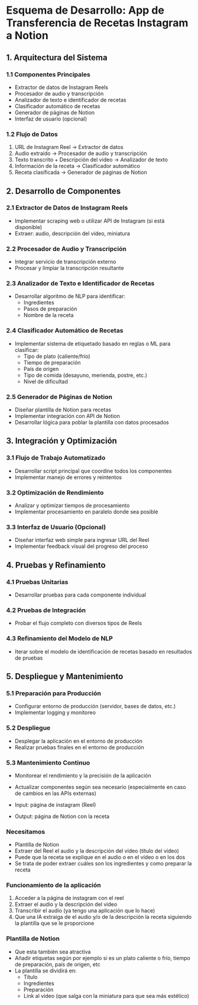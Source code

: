 # Esquema de Desarrollo: App de Transferencia de Recetas Instagram a Notion

## 1. Arquitectura del Sistema

### 1.1 Componentes Principales

- Extractor de datos de Instagram Reels
- Procesador de audio y transcripción
- Analizador de texto e identificador de recetas
- Clasificador automático de recetas
- Generador de páginas de Notion
- Interfaz de usuario (opcional)

### 1.2 Flujo de Datos

1. URL de Instagram Reel → Extractor de datos
2. Audio extraído → Procesador de audio y transcripción
3. Texto transcrito + Descripción del video → Analizador de texto
4. Información de la receta → Clasificador automático
5. Receta clasificada → Generador de páginas de Notion

## 2. Desarrollo de Componentes

### 2.1 Extractor de Datos de Instagram Reels

- Implementar scraping web o utilizar API de Instagram (si está disponible)
- Extraer: audio, descripción del video, miniatura

### 2.2 Procesador de Audio y Transcripción

- Integrar servicio de transcripción externo
- Procesar y limpiar la transcripción resultante

### 2.3 Analizador de Texto e Identificador de Recetas

- Desarrollar algoritmo de NLP para identificar:
  - Ingredientes
  - Pasos de preparación
  - Nombre de la receta

### 2.4 Clasificador Automático de Recetas

- Implementar sistema de etiquetado basado en reglas o ML para clasificar:
  - Tipo de plato (caliente/frío)
  - Tiempo de preparación
  - País de origen
  - Tipo de comida (desayuno, merienda, postre, etc.)
  - Nivel de dificultad

### 2.5 Generador de Páginas de Notion

- Diseñar plantilla de Notion para recetas
- Implementar integración con API de Notion
- Desarrollar lógica para poblar la plantilla con datos procesados

## 3. Integración y Optimización

### 3.1 Flujo de Trabajo Automatizado

- Desarrollar script principal que coordine todos los componentes
- Implementar manejo de errores y reintentos

### 3.2 Optimización de Rendimiento

- Analizar y optimizar tiempos de procesamiento
- Implementar procesamiento en paralelo donde sea posible

### 3.3 Interfaz de Usuario (Opcional)

- Diseñar interfaz web simple para ingresar URL del Reel
- Implementar feedback visual del progreso del proceso

## 4. Pruebas y Refinamiento

### 4.1 Pruebas Unitarias

- Desarrollar pruebas para cada componente individual

### 4.2 Pruebas de Integración

- Probar el flujo completo con diversos tipos de Reels

### 4.3 Refinamiento del Modelo de NLP

- Iterar sobre el modelo de identificación de recetas basado en resultados de pruebas

## 5. Despliegue y Mantenimiento

### 5.1 Preparación para Producción

- Configurar entorno de producción (servidor, bases de datos, etc.)
- Implementar logging y monitoreo

### 5.2 Despliegue

- Desplegar la aplicación en el entorno de producción
- Realizar pruebas finales en el entorno de producción

### 5.3 Mantenimiento Continuo

- Monitorear el rendimiento y la precisión de la aplicación
- Actualizar componentes según sea necesario (especialmente en caso de cambios en las APIs externas)

- Input: página de instagram (Reel)
- Output: página de Notion con la receta

### Necesitamos

- Plantilla de Notion
- Extraer del Reel el audio y la descripción del vídeo (título del vídeo)
- Puede que la receta se explique en el audio o en el vídeo o en los dos
- Se trata de poder extraer cuáles son los ingredientes y como preparar la receta

### Funcionamiento de la aplicación

1. Acceder a la página de instagram con el reel
2. Extraer el audio y la descripción del vídeo
3. Transcribir el audio (ya tengo una aplicación que lo hace)
4. Que una IA extraiga de el audio y/o de la descripción la receta siguiendo la plantilla que se le proporcione

### Plantilla de Notion

- Que esta también sea atractiva
- Añadir etiquetas según por ejemplo si es un plato caliente o frío, tiempo de preparación, país de origen, etc
- La plantilla se dividirá en:
  - Título
  - Ingredientes
  - Preparación
  - Link al vídeo (que salga con la miniatura para que sea más estético)
